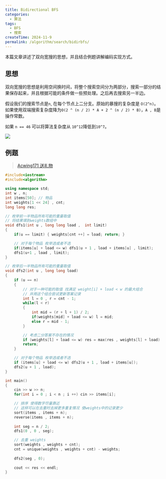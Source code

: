 ```yaml
---
title: Bidirectional BFS
categories:
  - 算法
tags:
  - BFS
  - 搜索
createTime: 2024-11-9
permalink: /algorithm/search/bidirbfs/
---
```


本篇文章讲述了双向宽搜的思想，并且结合例题讲解编码实现方式。

<!-- more -->

## 思想

双向宽搜的思想是利用空间换时间，将整个搜索空间分为两部分，搜索一部分的结果保存起来，并且根据可能的条件做一些预处理。之后再去搜索另一半边。

假设我们的搜索节点是`n`, 在每个节点上二分支。原始的暴搜的复杂度是 `O(2^n)`。如果使用双端搜索复杂度降为`O(2 ^ (n / 2) * A + 2 ^ (n / 2) * B)`，`A , B`是操作常数。

如果 `n == 46` 可以将算法复杂度从 `10^12`降低到`10^7`。

![](https://alicloud-pic.oss-cn-shanghai.aliyuncs.com/BlogImg/Algorithm/Bidirectional%20BFS/Bidir%20Search.png)

## 例题

> [Acwing171 送礼物](https://www.acwing.com/problem/content/173/)

```cpp
#include<iostream>
#include<algorithm>

using namespace std;
int w , n; 
int items[50]; // 物品
int weights[1 << 24] , cnt; 
long long res;

// 枚举前一半物品所有可能的重量取值
// 将结果填到weights数组中
void dfs1(int u , long long load ,  int limit)
{
    if(u == limit) { weights[cnt ++] = load; return; }

	// 对于每个物品 枚举选或者不选
    if(items[u] + load <= w) dfs1(u + 1 , load + items[u] , limit);
    dfs1(u+1 , load , limit); 
}

// 枚举后一半物品所有可能的重量取值
void dfs2(int u , long long load)
{
    if (u == n) 
    {
	    // 对于一种可能的取值 找满足 weight[i] + load < w 的最大组合
	    // 并用这个组合尝试更新答案记录
        int l = 0 , r = cnt - 1;
        while(l < r)
        {
            int mid = (r + l + 1) / 2;
            if(weights[mid] + load <= w) l = mid;
            else r = mid - 1;
        }

		// 考虑二分答案不存在的情况
        if (weights[l] + load <= w) res = max(res , weights[l] + load);
        return;
    }

	// 对于每个物品 枚举选或者不选
    if (items[u] + load <= w) dfs2(u + 1 , load + items[u]);
    dfs2(u + 1 , load);
}

int main()
{
    cin >> w >> n;
    for(int i = 0 ; i < n ; i ++) cin >> items[i];

	// 排序 使得数字尽量靠近
	// 这样可以在去重时去掉更多重复情况 使weights中的记录更少
    sort(items , items + n);
    reverse(items , items + n);
    
    int seg = n / 2;
    dfs1(0 , 0 , seg);

	// 去重 weights
    sort(weights , weights + cnt);
    cnt = unique(weights , weights + cnt) - weights;
    
    dfs2(seg , 0);
    
    cout << res << endl;
}
```





